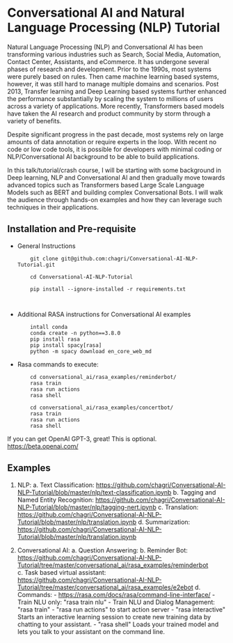 # Conversational AI and Natural Language Processing (NLP) Tutorial
Natural Language Processing (NLP) and Conversational AI has been transforming various industries such as Search, Social Media, Automation, Contact Center, Assistants, and eCommerce. It has undergone several phases of research and development. Prior to the 1990s, most systems were purely based on rules. Then came machine learning based systems, however, it was still hard to manage multiple domains and scenarios. Post 2013, Transfer learning and Deep Learning based systems further enhanced the performance substantially by scaling the system to millions of users across a variety of applications. More recently, Transformers based models have taken the AI research and product community by storm through a variety of benefits. 

Despite significant progress in the past decade, most systems rely on large amounts of data annotation or require experts in the loop. With recent no code or low code tools, it is possible for developers with minimal coding or NLP/Conversational AI background to be able to build applications. 

In this talk/tutorial/crash course, I will be starting with some background in Deep learning, NLP and Conversational AI and then gradually move towards advanced topics such as Transformers based Large Scale Language Models such as BERT and building complex Conversational Bots. I will walk the audience through hands-on examples and how they can leverage such techniques in their applications.



## Installation and Pre-requisite

- General Instructions
    ```
        git clone git@github.com:chagri/Conversational-AI-NLP-Tutorial.git
        
        cd Conversational-AI-NLP-Tutorial
        
        pip install --ignore-installed -r requirements.txt

        
    ```

- Additional RASA instructions for Conversational AI examples
    ```
        intall conda
        conda create -n python==3.8.0
        pip install rasa
        pip install spacy[rasa]
        python -m spacy download en_core_web_md
    ```


- Rasa commands to execute:
    ```
        cd conversational_ai/rasa_examples/reminderbot/
        rasa train
        rasa run actions
        rasa shell
    ```

    ```
        cd conversational_ai/rasa_examples/concertbot/
        rasa train
        rasa run actions
        rasa shell
    ```

If you can get OpenAI GPT-3, great! This is optional.
https://beta.openai.com/



## Examples

1. NLP:
    a. Text Classification: https://github.com/chagri/Conversational-AI-NLP-Tutorial/blob/master/nlp/text-classification.ipynb
    b. Tagging and Named Entity Recognition: https://github.com/chagri/Conversational-AI-NLP-Tutorial/blob/master/nlp/tagging-nert.ipynb
    c. Translation: https://github.com/chagri/Conversational-AI-NLP-Tutorial/blob/master/nlp/translation.ipynb
    d. Summarization: https://github.com/chagri/Conversational-AI-NLP-Tutorial/blob/master/nlp/translation.ipynb


2. Conversational AI:
    a. Question Answering:
    b. Reminder Bot: https://github.com/chagri/Conversational-AI-NLP-Tutorial/tree/master/conversational_ai/rasa_examples/reminderbot  
    c. Task based virtual assistant: https://github.com/chagri/Conversational-AI-NLP-Tutorial/tree/master/conversational_ai/rasa_examples/e2ebot
    d. Commands:
        - https://rasa.com/docs/rasa/command-line-interface/
        - Train NLU only: "rasa train nlu"
        - Train NLU and Dialog Management: "rasa train"
        - "rasa run actions" to start action server
        - "rasa interactive"	Starts an interactive learning session to create new training data by chatting to your assistant.
        - "rasa shell"	Loads your trained model and lets you talk to your assistant on the command line.
